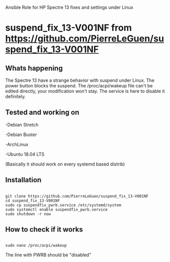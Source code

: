 Ansible Role for HP Spectre 13 fixes and settings under Linux


# suspend_fix_13-V001NF from https://github.com/PierreLeGuen/suspend_fix_13-V001NF
## Whats happening 
The Spectre 13 have a strange behavior with suspend under Linux. The power button blocks the suspend.
The /proc/acpi/wakeup file can't be edited directly, your modification won't stay. The service is here to disable it definitely.

## Tested and working on
-Debian Stretch

-Debian Buster

-ArchLinux

-Ubuntu 18.04 LTS

(Basically it should work on every systemd based distrib)

## Installation

<pre><code>
git clone https://github.com/PierreLeGuen/suspend_fix_13-V001NF
cd suspend_fix_13-V001NF
sudo cp suspendfix_pwrb.service /etc/systemd/system
sudo systemctl enable suspendfix_pwrb.service
sudo shutdown -r now
</code></pre>

## How to check if it works

<pre><code>
sudo nano /proc/acpi/wakeup
</code></pre>

The line with PWRB should be "disabled"
